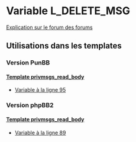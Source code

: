 # Variable L_DELETE_MSG
[Explication sur le forum des forums](http://forum.forumactif.com/t294113-listing-des-variables#L_DELETE_MSG)
## Utilisations dans les templates
### Version PunBB
#### [Template privmsgs_read_body](punbb/privmsgs_read_body.md)
* [Variable à la ligne 95](../punbb/privmsgs_read_body.tpl#L95)
### Version phpBB2
#### [Template privmsgs_read_body](subsilver/privmsgs_read_body.md)
* [Variable à la ligne 89](../subsilver/privmsgs_read_body.tpl#L89)
